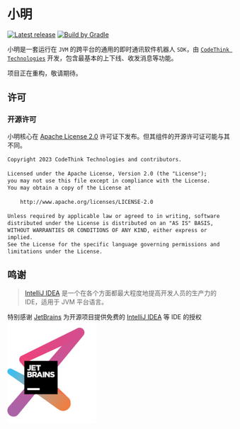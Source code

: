 # 小明

[![Latest release](https://img.shields.io/github/release/codethink-cn/xiaoming.svg)](https://github.com/codethink-cn/xiaoming/releases/latest)
[![Build by Gradle](https://img.shields.io/badge/Build%20by-Gradle-06A0CE?logo=Gradle&labelColor=02303A)](https://gradle.org/?from=xiaoming)

小明是一套运行在 `JVM` 的跨平台的通用的即时通讯软件机器人 `SDK`，由 [`CodeThink Technologies`](https://github.com/codethink-cn) 开发，包含最基本的上下线、收发消息等功能。

项目正在重构，敬请期待。

## 许可

### 开源许可

小明核心在 [Apache License 2.0](https://www.apache.org/licenses/LICENSE-2.0) 许可证下发布。但其组件的开源许可证可能与其不同。

```text
Copyright 2023 CodeThink Technologies and contributors.

Licensed under the Apache License, Version 2.0 (the "License");
you may not use this file except in compliance with the License.
You may obtain a copy of the License at

    http://www.apache.org/licenses/LICENSE-2.0

Unless required by applicable law or agreed to in writing, software
distributed under the License is distributed on an "AS IS" BASIS,
WITHOUT WARRANTIES OR CONDITIONS OF ANY KIND, either express or implied.
See the License for the specific language governing permissions and
limitations under the License.
```

## 鸣谢

> [IntelliJ IDEA](https://zh.wikipedia.org/zh-hans/IntelliJ_IDEA) 是一个在各个方面都最大程度地提高开发人员的生产力的 IDE，适用于 JVM 平台语言。

特别感谢 [JetBrains](https://www.jetbrains.com/?from=xiaoming) 为开源项目提供免费的 [IntelliJ IDEA](https://www.jetbrains.com/idea/?from=xiaoming) 等 IDE 的授权  
[<img src=".github/icons/jetbrains.png" width="200"/>](https://www.jetbrains.com/?from=xiaoming)

